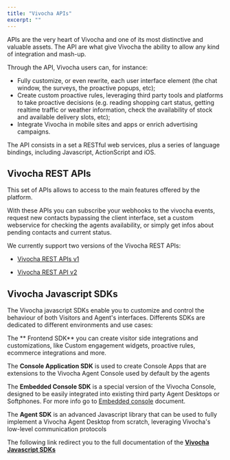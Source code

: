 ```yaml
---
title: "Vivocha APIs"
excerpt: ""
---
```

APIs are the very heart of Vivocha and one of its most distinctive and valuable assets. The API are what give Vivocha the ability to allow any kind of integration and mash-up.

Through the API, Vivocha users can, for instance:
* Fully customize, or even rewrite, each user interface element (the chat window, the surveys, the proactive popups, etc);
* Create custom proactive rules, leveraging third party tools and platforms to take proactive decisions (e.g. reading shopping cart status, getting realtime traffic or weather information, check the availability of stock and available delivery slots, etc);
* Integrate Vivocha in mobile sites and apps or enrich advertising campaigns.

The API consists in a set a RESTful web services, plus a series of language bindings, including Javascript, ActionScript and iOS.

## Vivocha REST APIs
This set of APIs allows to access to the main features offered by the platform.

With these APIs you can subscribe your webhooks to the vivocha events, request new contacts bypassing the client interface, set a custom webservice for checking the agents availability, or simply get infos about pending contacts and current status.

We currently support two versions of the Vivocha REST APIs:

  * [Vivocha REST APIs v1](https://vivocha.atlassian.net/wiki/display/VVCJ/Vivocha+REST+API)

  * [Vivocha REST API v2](doc:vivocha-rest-api-v2) 


## Vivocha Javascript SDKs

The Vivocha javascript SDKs enable you to customize and control the behaviour of both Visitors and Agent's interfaces. Differents SDKs are dedicated to different environments and use cases:

The ** Frontend SDK** you can create visitor side integrations and customizations, like Custom engagement widgets, proactive rules, ecommerce integrations and more.

The **Console Application SDK** is used to create Console Apps that are extensions to the Vivocha Agent Console used by default by the agents

The **Embedded Console SDK** is a special version of the Vivocha Console, designed to be easily integrated into existing third party Agent Desktops or Softphones. For more info go to [Embedded console](doc:embedded-console) document.

The **Agent SDK** is an advanced Javascript library that can be used to fully implement a Vivocha Agent Desktop from scratch, leveraging Vivocha's low-level communication protocols

The following link redirect you to the full documentation of the **[Vivocha Javascript SDKs](doc:vivocha-sdks)**